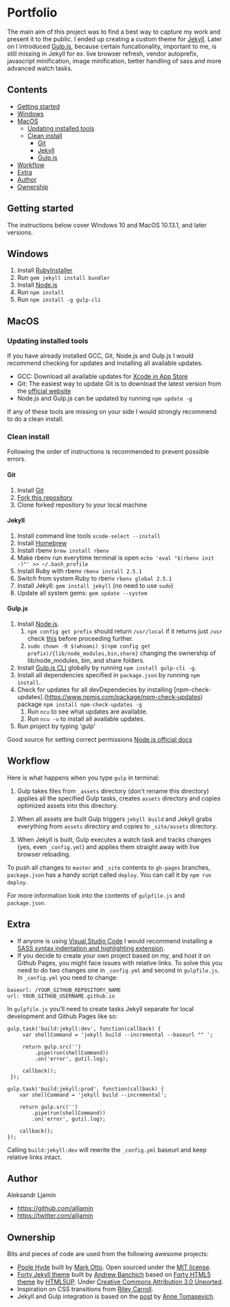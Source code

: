 # Portfolio

The main aim of this project was to find a best way to capture my work and present it to the public. I ended up creating a custom theme for [Jekyll](https://jekyllrb.com/). Later on I introduced [Gulp.js](https://gulpjs.com/), because certain funcationality, important to me, is still missing in Jekyll for ex. live browser refresh, vendor autoprefix, javascript minification, image minification, better handling of sass and more advanced watch tasks.

## Contents

- [Getting started](#getting-started)
- [Windows](#windows)
- [MacOS](#macos)
  - [Updating installed tools](#updating-installed-tools)
  - [Clean install](#clean-install)
    - [Git](#git)
    - [Jekyll](#jekyll)
    - [Gulp.js](#gulp.js)
- [Workflow](#workflow)
- [Extra](#extra)
- [Author](#author)
- [Ownership](#ownership)

## Getting started

The instructions below cover Windows 10 and MacOS 10.13.1, and later versions.

## Windows

1. Install [RubyInstaller](https://rubyinstaller.org/downloads/)
2. Run `gem jekyll install bundler`
3. Install [Node.js](https://nodejs.org/en/)
4. Run `npm install`
5. Run `npm install -g gulp-cli`

## MacOS

### Updating installed tools

If you have already installed GCC, Git, Node.js and Gulp.js I would recommend checking for updates and installing all available updates.

- GCC: Download all available updates for [Xcode in App Store](https://itunes.apple.com/au/app/xcode/id497799835?mt=12)
- Git: The easiest way to update Git is to download the latest version from the [official website](https://git-scm.com/)
- Node.js and Gulp.js can be updated by running `npm update -g` 

If any of these tools are missing on your side I would strongly recommend to do a clean install.

### Clean install

Following the order of instructions is recommended to prevent possible errors.

#### Git

1. Install [Git](https://git-scm.com/)
2. [Fork this repository](https://github.com/alljamin/portfolio#fork-destination-box)
3. Clone forked repository to your local machine

#### Jekyll

1. Install command line tools `xcode-select --install`
2. Install [Homebrew](https://brew.sh/)
3. Install rbenv `brew install rbenv`
4. Make rbenv run everytime terminal is open `echo 'eval "$(rbenv init -)"' >> ~/.bash_profile`
5. Install Ruby with rbenv `rbenv install 2.5.1`
6. Switch from system Ruby to rbenv `rbenv global 2.5.1`
7. Install Jekyll: `gem install jekyll` (no need to use `sudo`)
8. Update all system gems: `gem update --system`

#### Gulp.js

1. Install [Node.js](https://nodejs.org/en/).
   1. `npm config get prefix` should return `/usr/local` if it returns just `/usr` check [this](https://docs.npmjs.com/getting-started/fixing-npm-permissions#option-2-change-npms-default-directory-to-another-directory) before proceeding further.
   2. `sudo chown -R $(whoami) $(npm config get prefix)/{lib/node_modules,bin,share}` changing the ownership of lib/node_modules, bin, and share folders.
2. Install [Gulp.js CLI](https://gulpjs.com/) globally by running `npm install gulp-cli -g`.
3. Install all dependencies specified in `package.json` by running `npm install`.
4. Check for updates for all devDependecies by installing [npm-check-updates].(https://www.npmjs.com/package/npm-check-updates) package `npm install npm-check-updates -g`
   1. Run `ncu` to see what updates are available.
   2. Run `ncu -u` to install all available updates.
5. Run project by typing 'gulp'

Good source for setting correct permissions [Node.js official docs](https://docs.npmjs.com/getting-started/fixing-npm-permissions)

## Workflow

Here is what happens when you type `gulp` in terminal:

1. Gulp takes files from `_assets` directory (don't rename this directory) applies all the specified Gulp tasks, creates `assets` directory and copies optimized assets into this directory. 

2. When all assets are built Gulp triggers `jekyll build` and Jekyll grabs everything from `assets` directory and copies to `_site/assets` directory. 

3. When Jekyll is built, Gulp executes a watch task and tracks changes (yes, even `_config.yml`) and applies them straight away with live browser reloading.

To push all changes to `master` and `_site` contents to `gh-pages` branches, `package.json` has a handy script called `deploy`. You can call it by `npm run deploy`. 

For more information look into the contents of `gulpfile.js` and `package.json`.

## Extra

- If anyone is using [Visual Studio Code](https://code.visualstudio.com/) I would recommend installing a [SASS syntax indentation and highlighting extension](https://github.com/robinbentley/vscode-sass-indented).
- If you decide to create your own project based on my, and host it on Github Pages, you might face issues with relative links. To solve this you need to do two changes one in `_config.yml` and second in `gulpfile.js`. In `_config.yml` you need to change:
```
baseurl: /YOUR_GITHUB_REPOSITORY_NAME
url: YOUR_GITHUB_USERNAME.github.io
```
  In `gulpfile.js` you'll need to create tasks Jekyll separate for local development and Github Pages like so:
```
gulp.task('build:jekyll:dev', function(callback) {
     var shellCommand = 'jekyll build --incremental --baseurl "" ';
    
     return gulp.src('')
         .pipe(run(shellCommand))
         .on('error', gutil.log);

     callback();
 });

gulp.task('build:jekyll:prod', function(callback) {
    var shellCommand = 'jekyll build --incremental';
    
    return gulp.src('')
        .pipe(run(shellCommand))
        .on('error', gutil.log);

    callback();
});
```
Calling `build:jekyll:dev` will rewrite the `_config.yml` baseurl and keep relative links intact.


## Author

Aleksandr Ljamin
- https://github.com/alljamin
- https://twitter.com/alljamin

## Ownership

Bits and pieces of code are used from the following awesome projects:
- [Poole Hyde](https://github.com/poole/hyde) built by [Mark Otto](https://github.com/mdo). Open sourced under the [MIT license](LICENSE.md). 
- [Forty Jekyll theme](https://github.com/andrewbanchich/forty-jekyll-theme) built by [Andrew Banchich](https://github.com/andrewbanchich) based on [Forty HTML5 theme](https://html5up.net/forty) by [HTML5UP](https://html5up.net/). Under [Creative Commons Attribution 3.0 Unported](http://creativecommons.org/licenses/by/3.0/).
- Inspiration on CSS transitions from [Riley Carroll](http://rileycarroll.co/).
- Jekyll and Gulp integration is based on the [post](https://savaslabs.com/2016/10/19/optimizing-jekyll-with-gulp.html) by [Anne Tomasevich](https://github.com/AnneTee).


